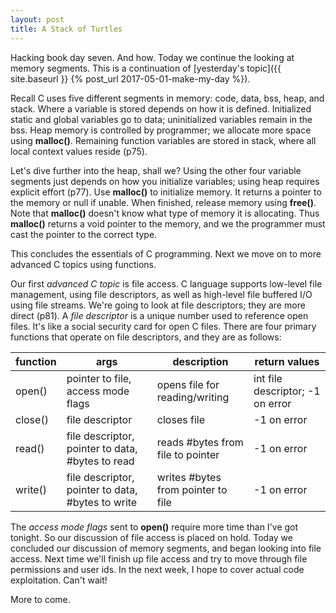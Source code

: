 ```yaml
---
layout: post
title: A Stack of Turtles
---
```


Hacking book day seven. And how. Today we continue the looking at memory segments. This is a continuation of [yesterday's topic]({{ site.baseurl }} {% post_url 2017-05-01-make-my-day %}).

Recall C uses five different segments in memory: code, data, bss, heap, and stack. Where a variable is stored depends on how it is defined. Initialized static and global variables go to data; uninitialized variables remain in the bss. Heap memory is controlled by programmer; we allocate more space using **malloc()**. Remaining function variables are stored in stack, where all local context values reside (p75). 

Let's dive further into the heap, shall we? Using the other four variable segments just depends on how you initialize variables; using heap requires explicit effort (p77). Use **malloc()** to initialize memory. It returns a pointer to the memory or null if unable. When finished, release memory using **free()**. Note that **malloc()** doesn't know what type of memory it is allocating. Thus **malloc()** returns a void pointer to the memory, and we the programmer must cast the pointer to the correct type. 

This concludes the essentials of C programming. Next we move on to more advanced C topics using functions.

Our first *advanced C topic* is file access. C language supports low-level file management, using file descriptors, as well as high-level file buffered I/O using file streams. We're going to look at file descriptors; they are more direct (p81). A *file descriptor* is a unique number used to reference open files. It's like a social security card for open C files. There are four primary functions that operate on file descriptors, and they are as follows:

| function | args | description | return values |
|-----|----|----|------|
| open() | pointer to file, access mode flags |opens file for reading/writing | int file descriptor; -1 on error |
| close() | file descriptor | closes file | -1 on error |
| read() | file descriptor, pointer to data, #bytes to read | reads #bytes from file to pointer | -1 on error |
| write() | file descriptor, pointer to data, #bytes to write | writes #bytes from pointer to file | -1 on error |

The *access mode flags* sent to **open()** require more time than I've got tonight. So our discussion of file access is placed on hold. Today we concluded our discussion of memory segments, and began looking into file access. Next time we'll finish up file access and try to move through file permissions and user ids. In the next week, I hope to cover actual code exploitation. Can't wait!

More to come.

